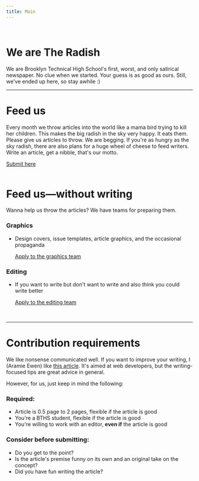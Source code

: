 ```yaml
---
title: Main
---
```

<br />

# We are The Radish

We are Brooklyn Technical High School's first, worst, and only satirical newspaper. No clue when we started. Your guess is as good as ours. Still, we've ended up here, so stay awhile :)

<hr>

# Feed us

Every month we throw articles into the world like a mama bird trying to kill her children. This makes the big radish in the sky very happy. It eats them. Please give us articles to throw. We are begging.
If you're as hungry as the sky radish, there are also plans for a huge wheel of cheese to feed writers. Write an article, get a nibble, that's our motto.  

<div class="submission-form-link"><a target="_blank" rel="noreferrer" href="https://forms.gle/34NWUt4XUdzP2mjAA">Submit here</a></div>

<br/>

# Feed us—without writing

Wanna help us throw the articles? We have teams for preparing them.

### Graphics

* Design covers, issue templates, article graphics, and the occasional propaganda

   <div class="submission-form-link"><a target="_blank" rel="noreferrer" href="https://forms.gle/QnBRDnaS1j3jB7sC6">Apply to the graphics team</a></div>

### Editing
 * If you want to write but don't want to write and also think you could write better

   <div class="submission-form-link"><a target="_blank" rel="noreferrer" href="https://forms.gle/1tAJ3c5MfHyUhjHX6">Apply to the editing team</a></div>
<br />



<hr>

# Contribution requirements

We like nonsense communicated well. If you want to improve your writing, I (Aramie Ewen) like [this article](https://alistapart.com/article/so-you-want-to-write-an-article/). It's aimed at web developers, but the writing-focused tips are great advice in general.

However, for us, just keep in mind the following:

### Required:

* Article is 0.5 page to 2 pages, flexible if the article is good
* You're a BTHS student, flexible if the article is good
* You're willing to work with an editor, **even if** the article is good

### Consider before submitting:

* Do you get to the point?
* Is the article's premise funny on its own and an original take on the concept?
* Did you have fun writing the article?